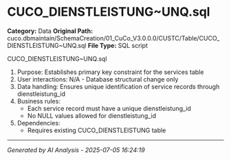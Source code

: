 # CUCO_DIENSTLEISTUNG~UNQ.sql

**Category:** Data
**Original Path:** cuco.dbmaintain/SchemaCreation/01_CuCo_V3.0.0.0/CUSTC/Table/CUCO_DIENSTLEISTUNG~UNQ.sql
**File Type:** SQL script

CUCO_DIENSTLEISTUNG~UNQ.sql
1. Purpose: Establishes primary key constraint for the services table
2. User interactions: N/A - Database structural change only
3. Data handling: Ensures unique identification of service records through dienstleistung_id
4. Business rules:
   - Each service record must have a unique dienstleistung_id
   - No NULL values allowed for dienstleistung_id
5. Dependencies:
   - Requires existing CUCO_DIENSTLEISTUNG table

---
*Generated by AI Analysis - 2025-07-05 16:24:19*
